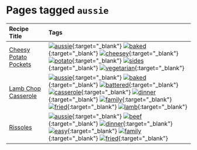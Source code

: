 # Pages tagged `aussie`

|Recipe Title|Tags
|:---|:---|
|[Cheesy Potato Pockets](../recipes/cheesypotatopockets.md)|[![aussie](https://img.shields.io/badge/tag-aussie-25d3f)](tags/aussie.md){:target="_blank"} [![baked](https://img.shields.io/badge/tag-baked-c5d714)](tags/baked.md){:target="_blank"} [![cheesey](https://img.shields.io/badge/tag-cheesey-603dc8)](tags/cheesey.md){:target="_blank"} [![potato](https://img.shields.io/badge/tag-potato-2ebd3b)](tags/potato.md){:target="_blank"} [![sides](https://img.shields.io/badge/tag-sides-12b63)](tags/sides.md){:target="_blank"} [![vegetarian](https://img.shields.io/badge/tag-vegetarian-473080)](tags/vegetarian.md){:target="_blank"}|
|[Lamb Chop Casserole](../recipes/lambchopcasserole.md)|[![aussie](https://img.shields.io/badge/tag-aussie-25d3f)](tags/aussie.md){:target="_blank"} [![baked](https://img.shields.io/badge/tag-baked-c5d714)](tags/baked.md){:target="_blank"} [![battered](https://img.shields.io/badge/tag-battered-6b1fb)](tags/battered.md){:target="_blank"} [![casserole](https://img.shields.io/badge/tag-casserole-c5a27b)](tags/casserole.md){:target="_blank"} [![dinner](https://img.shields.io/badge/tag-dinner-945e60)](tags/dinner.md){:target="_blank"} [![family](https://img.shields.io/badge/tag-family-f05668)](tags/family.md){:target="_blank"} [![fried](https://img.shields.io/badge/tag-fried-379a95)](tags/fried.md){:target="_blank"} [![lamb](https://img.shields.io/badge/tag-lamb-af803c)](tags/lamb.md){:target="_blank"}|
|[Rissoles](../recipes/rissoles.md)|[![aussie](https://img.shields.io/badge/tag-aussie-25d3f)](tags/aussie.md){:target="_blank"} [![beef](https://img.shields.io/badge/tag-beef-93e32e)](tags/beef.md){:target="_blank"} [![dinner](https://img.shields.io/badge/tag-dinner-945e60)](tags/dinner.md){:target="_blank"} [![easy](https://img.shields.io/badge/tag-easy-72fcc)](tags/easy.md){:target="_blank"} [![family](https://img.shields.io/badge/tag-family-f05668)](tags/family.md){:target="_blank"} [![fried](https://img.shields.io/badge/tag-fried-379a95)](tags/fried.md){:target="_blank"}|